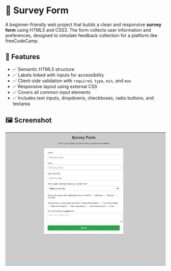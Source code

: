 # 📝 Survey Form

A beginner-friendly web project that builds a clean and responsive **survey form** using HTML5 and CSS3. The form collects user information and preferences, designed to simulate feedback collection for a platform like freeCodeCamp.



## 🚀 Features

- ✅ Semantic HTML5 structure
- ✅ Labels linked with inputs for accessibility
- ✅ Client-side validation with `required`, `type`, `min`, and `max`
- ✅ Responsive layout using external CSS
- ✅ Covers all common input elements
- ✅ Includes text inputs, dropdowns, checkboxes, radio buttons, and textarea


## 🖼️ Screenshot

<html>
  <img src="./survey-form.png" alt="screenshot"/>
</html>

